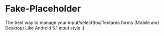 # Fake-Placeholder
The best way to manage your input/selectBox/Textarea  forms (Mobile and Desktop) Like Android 5.1 input style :)


